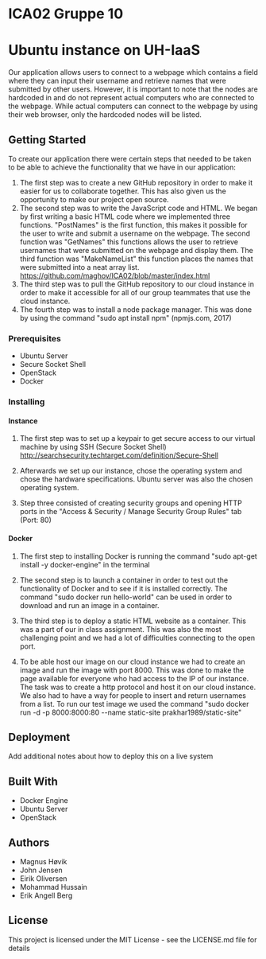# ICA02 Gruppe 10
# Ubuntu instance on UH-IaaS
Our application allows users to connect to a webpage which contains a field where they can input their username and retrieve names that were submitted by other users. However, it is important to note that the nodes are hardcoded in and do not represent actual computers who are connected to the webpage. While actual computers can connect to the webpage by using their web browser, only the hardcoded nodes will be listed.


## Getting Started
To create our application there were certain steps that needed to be taken to be able to achieve the functionality that we have in our application:

1. The first step was to create a new GitHub repository in order to make it easier for us to collaborate together. This has also given us the opportunity to make our project open source.
2. The second step was to write the JavaScript code and HTML. We began by first writing a basic HTML code where we implemented three functions. "PostNames" is the first function, this makes it possible for the user to write and submit a username on the webpage. The second function was "GetNames" this functions allows the user to retrieve usernames that were submitted on the webpage and display them. The third function was "MakeNameList" this function places the names that were submitted into a neat array list. https://github.com/maghov/ICA02/blob/master/index.html
3. The third step was to pull the GitHub repository to our cloud instance in order to make it accessible for all of our group teammates that use the cloud instance.
4. The fourth step was to install a node package manager. This was done by using the command "sudo apt install npm" (npmjs.com, 2017)

### Prerequisites
- Ubuntu Server
- Secure Socket Shell
- OpenStack
- Docker


### Installing
#### Instance
1. The first step was to set up a keypair to get secure access to our virtual machine by using SSH (Secure Socket Shell) http://searchsecurity.techtarget.com/definition/Secure-Shell

2. Afterwards we set up our instance, chose the operating system and chose the hardware specifications. Ubuntu server was also the chosen operating system.

3. Step three consisted of creating security groups and opening HTTP ports in the "Access & Security / Manage Security Group Rules" tab (Port: 80) 

#### Docker
1. The first step to installing Docker is running the command "sudo apt-get install -y docker-engine" in the terminal

2. The second step is to launch a container in order to test out the functionality of Docker and to see if it is installed correctly. The command "sudo docker run hello-world" can be used in order to download and run an image in a container.

3. The third step is to deploy a static HTML website as a container. This was a part of our in class assignment. This was also the most challenging point and we had a lot of difficulties connecting to the open port.

4. To be able host our image on our cloud instance we had to create an image and run the image with port 8000. This was done to make the page available for everyone who had access to the IP of our instance. The task was to create a http protocol and host it on our cloud instance. We also had to have a way for people to insert and return usernames from a list. To run our test image we used the command "sudo docker run -d -p 8000:8000:80 --name static-site prakhar1989/static-site"


## Deployment

Add additional notes about how to deploy this on a live system

## Built With

- Docker Engine
- Ubuntu Server
- OpenStack

## Authors
- Magnus Høvik
- John Jensen
- Eirik Oliversen
- Mohammad Hussain
- Erik Angell Berg

## License

This project is licensed under the MIT License - see the LICENSE.md file for details

